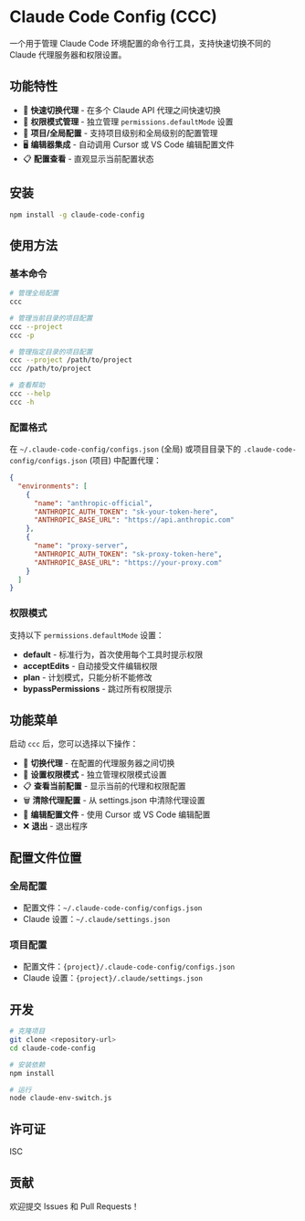# Claude Code Config (CCC)

一个用于管理 Claude Code 环境配置的命令行工具，支持快速切换不同的 Claude 代理服务器和权限设置。

## 功能特性

- 🔄 **快速切换代理** - 在多个 Claude API 代理之间快速切换
- 🔐 **权限模式管理** - 独立管理 `permissions.defaultMode` 设置
- 📁 **项目/全局配置** - 支持项目级别和全局级别的配置管理
- 🖥️ **编辑器集成** - 自动调用 Cursor 或 VS Code 编辑配置文件
- 📋 **配置查看** - 直观显示当前配置状态

## 安装

```bash
npm install -g claude-code-config
```

## 使用方法

### 基本命令

```bash
# 管理全局配置
ccc

# 管理当前目录的项目配置
ccc --project
ccc -p

# 管理指定目录的项目配置
ccc --project /path/to/project
ccc /path/to/project

# 查看帮助
ccc --help
ccc -h
```

### 配置格式

在 `~/.claude-code-config/configs.json` (全局) 或项目目录下的 `.claude-code-config/configs.json` (项目) 中配置代理：

```json
{
  "environments": [
    {
      "name": "anthropic-official",
      "ANTHROPIC_AUTH_TOKEN": "sk-your-token-here",
      "ANTHROPIC_BASE_URL": "https://api.anthropic.com"
    },
    {
      "name": "proxy-server",
      "ANTHROPIC_AUTH_TOKEN": "sk-proxy-token-here",
      "ANTHROPIC_BASE_URL": "https://your-proxy.com"
    }
  ]
}
```

### 权限模式

支持以下 `permissions.defaultMode` 设置：

- **default** - 标准行为，首次使用每个工具时提示权限
- **acceptEdits** - 自动接受文件编辑权限
- **plan** - 计划模式，只能分析不能修改
- **bypassPermissions** - 跳过所有权限提示

## 功能菜单

启动 `ccc` 后，您可以选择以下操作：

- 🔄 **切换代理** - 在配置的代理服务器之间切换
- 🔐 **设置权限模式** - 独立管理权限模式设置
- 📋 **查看当前配置** - 显示当前的代理和权限配置
- 🗑️ **清除代理配置** - 从 settings.json 中清除代理设置
- 📝 **编辑配置文件** - 使用 Cursor 或 VS Code 编辑配置
- ❌ **退出** - 退出程序

## 配置文件位置

### 全局配置
- 配置文件：`~/.claude-code-config/configs.json`
- Claude 设置：`~/.claude/settings.json`

### 项目配置
- 配置文件：`{project}/.claude-code-config/configs.json`
- Claude 设置：`{project}/.claude/settings.json`

## 开发

```bash
# 克隆项目
git clone <repository-url>
cd claude-code-config

# 安装依赖
npm install

# 运行
node claude-env-switch.js
```

## 许可证

ISC

## 贡献

欢迎提交 Issues 和 Pull Requests！